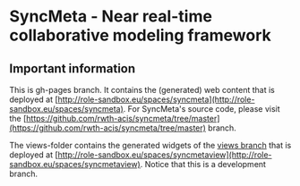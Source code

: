 # SyncMeta - Near real-time collaborative modeling framework
## Important information
This is gh-pages branch. It contains the (generated) web content that is deployed at [http://role-sandbox.eu/spaces/syncmeta](http://role-sandbox.eu/spaces/syncmeta). For SyncMeta's source code, please visit the [https://github.com/rwth-acis/syncmeta/tree/master](https://github.com/rwth-acis/syncmeta/tree/master) branch.

The views-folder contains the generated widgets of the [views branch](https://github.com/rwth-acis/syncmeta/tree/views) that is deployed at [http://role-sandbox.eu/spaces/syncmetaview](http://role-sandbox.eu/spaces/syncmetaview). Notice that this is a development branch.
